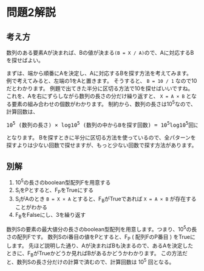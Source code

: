 # 問題2解説
## 考え方
数列のある要素Aが決まれば、Bの値が決まる`(B = X / A)`ので、Aに対応するBを探せばよい。

まずは、端から順番にAを決定し、Aに対応するBを探す方法を考えてみます。
例で考えてみると、左端の1をAと置きます。
そうすると、 `B = 10 / 1` なので10だとわかります。
例題で出てきた半分に区切る方法で10を探せばいいですね。
これを、Aを右にずらしながら数列の長さの分だけ繰り返すと、 `X = A × B` となる要素の組み合わせの個数がわかります。
制約から、数列の長さは10<sup>5</sup>なので、計算回数は、

<pre>
10<sup>5</sup> (数列の長さ) × log10<sup>5</sup> (数列の中からBを探す回数) = 10<sup>5</sup>log10<sup>5</sup>回になります。
</pre>

となります。
Bを探すときに半分に区切る方法を使っているので、全パターンを探すよりは少ない回数で探せますが、もっと少ない回数で探す方法があります。

## 別解

1. 10<sup>5</sup>の長さのboolean型配列Fを用意する
1. S<sub>i</sub>をPとすると、F<sub>P</sub>をTrueにする
1. S<sub>i</sub>がAのとき `B = X × A` とすると、F<sub>B</sub>がTrueであれば `X = A × B` が存在することがわかる
1. F<sub>B</sub>をFalseにし、3を繰り返す

数列Sの要素の最大値分の長さのboolean型配列を用意します。つまり、10<sup>5</sup>の長さの配列Fです。
数列Sのi番目の値をPとすると、F<sub>P</sub> ( 配列FのP番目 ) をTrueにします。
先ほど説明した通り、Aが決まればBも決まるので、あるAを決定したときに、F<sub>B</sub>がTrueかどうか見ればBがあるかどうかわかります。
この方法だと、数列Sの長さ分だけの計算で済むので、計算回数は 10<sup>5</sup> 回となる。